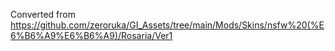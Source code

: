 Converted from  https://github.com/zeroruka/GI_Assets/tree/main/Mods/Skins/nsfw%20(%E6%B6%A9%E6%B6%A9)/Rosaria/Ver1
